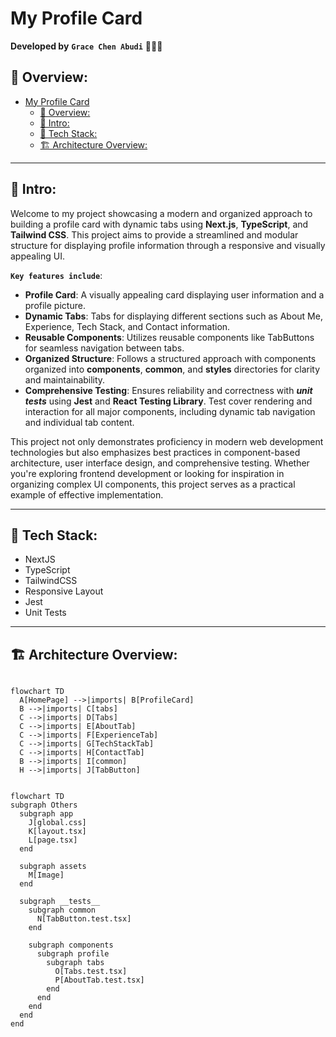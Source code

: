 # My Profile Card

**Developed by** **`Grace Chen Abudi`** 👩🏽‍💻

## 📣 Overview:

- [My Profile Card](#my-profile-card)
  - [📣 Overview:](#-overview)
  - [🔎 Intro:](#-intro)
  - [🧰 Tech Stack:](#-tech-stack)
  - [🏗️ Architecture Overview:](#️-architecture-overview)

---

## 🔎 Intro:

Welcome to my project showcasing a modern and organized approach to building a profile card with dynamic tabs using **Next.js**, **TypeScript**, and **Tailwind CSS**. This project aims to provide a streamlined and modular structure for displaying profile information through a responsive and visually appealing UI.

**`Key features include`**:

- **Profile Card**: A visually appealing card displaying user information and a profile picture.
- **Dynamic Tabs**: Tabs for displaying different sections such as About Me, Experience, Tech Stack, and Contact information.
- **Reusable Components**: Utilizes reusable components like TabButtons for seamless navigation between tabs.
- **Organized Structure**: Follows a structured approach with components organized into **components**, **common**, and **styles** directories for clarity and maintainability.
- **Comprehensive Testing**: Ensures reliability and correctness with **_unit tests_** using **Jest** and **React Testing Library**. Test cover rendering and interaction for all major components, including dynamic tab navigation and individual tab content.

This project not only demonstrates proficiency in modern web development technologies but also emphasizes best practices in component-based architecture, user interface design, and comprehensive testing. Whether you're exploring frontend development or looking for inspiration in organizing complex UI components, this project serves as a practical example of effective implementation.

---

## 🧰 Tech Stack:

- NextJS
- TypeScript
- TailwindCSS
- Responsive Layout
- Jest
- Unit Tests

---

## 🏗️ Architecture Overview:

```mermaid

flowchart TD
  A[HomePage] -->|imports| B[ProfileCard]
  B -->|imports| C[tabs]
  C -->|imports| D[Tabs]
  C -->|imports| E[AboutTab]
  C -->|imports| F[ExperienceTab]
  C -->|imports| G[TechStackTab]
  C -->|imports| H[ContactTab]
  B -->|imports| I[common]
  H -->|imports| J[TabButton]

```

```mermaid

flowchart TD
subgraph Others
  subgraph app
    J[global.css]
    K[layout.tsx]
    L[page.tsx]
  end

  subgraph assets
    M[Image]
  end

  subgraph __tests__
    subgraph common
      N[TabButton.test.tsx]
    end

    subgraph components
      subgraph profile
        subgraph tabs
          O[Tabs.test.tsx]
          P[AboutTab.test.tsx]
        end
      end
    end
  end
end

```
